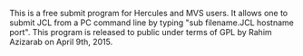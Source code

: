 This is a free submit program for Hercules and MVS users.  It allows one to submit JCL from a PC command line by typing "sub filename.JCL hostname port". This program is released to public under terms of GPL by Rahim Azizarab on April 9th, 2015.


